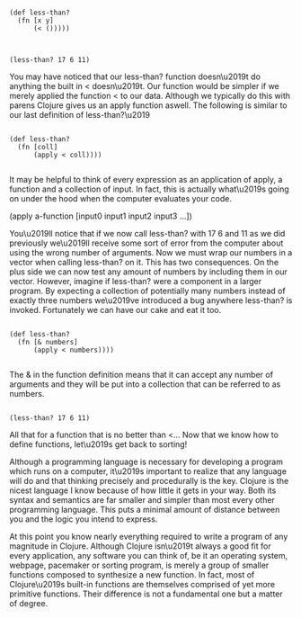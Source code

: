 <pre><code class="language-klipse">
(def less-than?
  (fn [x y]
      (< ()))))
      </code></pre>

<pre><code class="language-klipse">
(less-than? 17 6 11)
</code></pre>

You may have noticed that our less-than? function doesn\u2019t do anything the built in < doesn\u2019t. Our function would be simpler if we merely applied the function < to our data. Although we typically do this with parens Clojure gives us an apply function aswell. The following is similar to our last definition of less-than?\u2019

<pre><code class="language-klipse">
(def less-than?
  (fn [coll]
      (apply < coll))))
      </code></pre>

It may be helpful to think of every expression as an application of apply, a function and a collection of input. In fact, this is actually what\u2019s going on under the hood when the computer evaluates your code.

(apply a-function [input0 input1 input2 input3 ...])

You\u2019ll notice that if we now call less-than? with 17 6 and 11 as we did previously we\u2019ll receive some sort of error from the computer about using the wrong number of arguments.  Now we must wrap our numbers in a vector when calling less-than? on it. This has two consequences. On the plus side we can now test any amount of numbers by including them in our vector. However, imagine if less-than? were a component in a larger program. By expecting a collection of potentially many numbers instead of exactly three numbers we\u2019ve introduced a bug anywhere less-than? is invoked. Fortunately we can have our cake and eat it too.

<pre><code class="language-klipse">
(def less-than?
  (fn [& numbers]
      (apply < numbers))))
      </code></pre>

The & in the function definition means that it can accept any number of arguments and they will be put into a collection that can be referred to as numbers.

<pre><code class="language-klipse">
(less-than? 17 6 11)
</code></pre>

All that for a function that is no better than <... Now that we know how to define functions, let\u2019s get back to sorting!






Although a programming language is necessary for developing a program which runs on a computer, it\u2019s important to realize that any language will do and that thinking precisely and procedurally is the key. Clojure is the nicest language I know because of how little it gets in your way. Both its syntax and semantics are far smaller and simpler than most every other programming language. This puts a minimal amount of distance between you and the logic you intend to express.

At this point you know nearly everything required to write a program of any magnitude in Clojure. Although Clojure isn\u2019t always a good fit for every application, any software you can think of, be it an operating system, webpage, pacemaker or sorting program, is merely a group of smaller functions composed to synthesize a new function. In fact, most of Clojure\u2019s built-in functions are themselves comprised of yet more primitive functions. Their difference is not a fundamental one but a matter of degree.